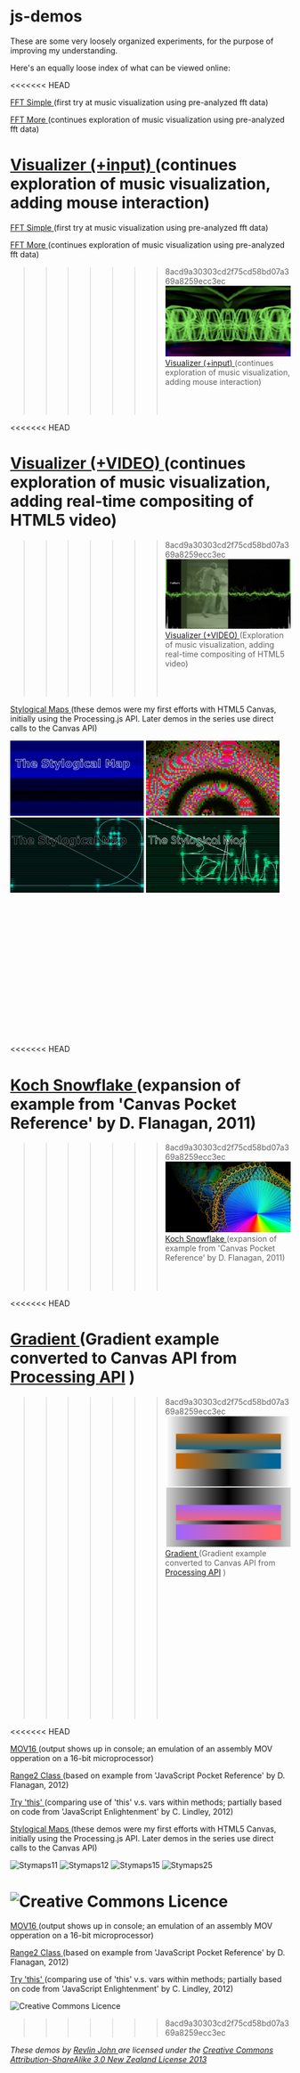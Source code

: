 js-demos
========

These are some very loosely organized experiments, for the purpose of improving my understanding.

Here's an equally loose index of what can be viewed online:

<<<<<<< HEAD

[FFT Simple ](http://uni-sol.org/js-demos/fft-simple.html)
(first try at music visualization using pre-analyzed fft data)


[FFT More ](http://uni-sol.org/js-demos/fft.html)
(continues exploration of music visualization using pre-analyzed fft data)


[Visualizer (+input) ](http://uni-sol.org/js-demos/visualizer.html)
(continues exploration of music visualization, adding mouse interaction)
=======
[FFT Simple ](fft-simple.html) 
(first try at music visualization using pre-analyzed fft data)

[FFT More ](fft.html) 
(continues exploration of music visualization using pre-analyzed fft data)

>>>>>>> 8acd9a30303cd2f75cd58bd07a369a8259ecc3ec
![Visualizer+](visualizer.png)
[Visualizer (+input) ](visualizer.html)
(continues exploration of music visualization, adding mouse interaction)
<br /><br /><br /><br />

<<<<<<< HEAD


[Visualizer (+VIDEO) ](http://uni-sol.org/js-demos/happy-b-day.html)
(continues exploration of music visualization, adding real-time compositing of HTML5 video)
=======
>>>>>>> 8acd9a30303cd2f75cd58bd07a369a8259ecc3ec
![Visualizer+Video](fathers.png)
[Visualizer (+VIDEO) ](happy-b-day.html)
(Exploration of music visualization, adding real-time compositing of HTML5 video)
<br /><br /><br /><br />


[Stylogical Maps ](stymaps/intro.005.html)
(these demos were my first efforts with HTML5 Canvas, initially using the Processing.js API. Later demos in the series use direct calls to the Canvas API)

![Stymaps11](stymaps/images/stymaps11.gif) 	![Stymaps12](stymaps/images/stymaps12.gif) 
![Stymaps15](stymaps/images/stymaps15.gif) 	![Stymaps25](stymaps/images/stymaps25.gif)
<br /><br /><br /><br />
<br /><br /><br /><br />
<br /><br /><br /><br />
<br /><br /><br /><br />


<<<<<<< HEAD

[Koch Snowflake ](http://uni-sol.org/js-demos/kochflake.html)
(expansion of example from 'Canvas Pocket Reference' by D. Flanagan, 2011)
=======
>>>>>>> 8acd9a30303cd2f75cd58bd07a369a8259ecc3ec
![Koch Snowflake](kochflake.png)
[Koch Snowflake ](kochflake.html) 
(expansion of example from 'Canvas Pocket Reference' by D. Flanagan, 2011)
<br /><br /><br /><br />


<<<<<<< HEAD

[Gradient ](http://uni-sol.org/js-demos/gradient.html)
(Gradient example converted to Canvas API from [Processing API](http://processing.org/examples/lineargradient.html) )
=======
>>>>>>> 8acd9a30303cd2f75cd58bd07a369a8259ecc3ec
![Gradient Example](gradient.png)
[Gradient ](gradient.html) 
(Gradient example converted to Canvas API from [Processing API](http://processing.org/examples/lineargradient.html) )
<br /><br /><br /><br />
<br /><br /><br /><br />
<br /><br /><br /><br />
<br /><br /><br /><br />


<<<<<<< HEAD

[MOV16 ](http://uni-sol.org/js-demos/mov16.html)
(output shows up in console; an emulation of an assembly MOV opperation on a 16-bit microprocessor)

[Range2 Class ](http://uni-sol.org/js-demos/class.html)
(based on example from 'JavaScript Pocket Reference' by D. Flanagan, 2012)

[Try 'this' ](http://uni-sol.org/js-demos/this.html)
(comparing use of 'this' v.s. vars within methods; partially based on code from 'JavaScript Enlightenment' by C. Lindley, 2012)



[Stylogical Maps ](http://uni-sol.org/js-demos/stymaps/intro.005.html)
(these demos were my first efforts with HTML5 Canvas, initially using the Processing.js API. Later demos in the series use direct calls to the Canvas API)

![Stymaps11](http://www.uni-sol.org/js-demos/stymaps/images/stymaps11.gif) 	![Stymaps12](http://www.uni-sol.org/js-demos/stymaps/images/stymaps12.gif)
![Stymaps15](http://www.uni-sol.org/js-demos/stymaps/images/stymaps15.gif) 	![Stymaps25](http://www.uni-sol.org/js-demos/stymaps/images/stymaps25.gif)



![Creative Commons Licence](http://i.creativecommons.org/l/by-sa/3.0/nz/88x31.png)
=======
[MOV16 ](mov16.html) 
(output shows up in console; an emulation of an assembly MOV opperation on a 16-bit microprocessor) 

[Range2 Class ](class.html) 
(based on example from 'JavaScript Pocket Reference' by D. Flanagan, 2012)

[Try 'this' ](this.html) 
(comparing use of 'this' v.s. vars within methods; partially based on code from 'JavaScript Enlightenment' by C. Lindley, 2012)

![Creative Commons Licence](http://i.creativecommons.org/l/by-sa/3.0/nz/88x31.png) 
>>>>>>> 8acd9a30303cd2f75cd58bd07a369a8259ecc3ec

*These demos by [Revlin John ](mailto:revlin@uni-sol.org) are licensed under the [Creative Commons Attribution-ShareAlike 3.0 New Zealand License 2013 ](http://creativecommons.org/licenses/by-sa/3.0/nz/deed.en_GB)*
